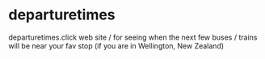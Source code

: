 # departuretimes
departuretimes.click web site / for seeing when the next few buses / trains will be near your fav stop (if you are in Wellington, New Zealand)
